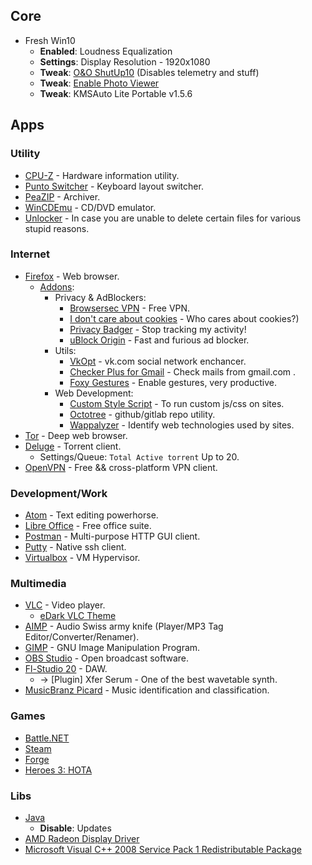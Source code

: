 ## Core
- Fresh Win10
  - __Enabled__: Loudness Equalization
  - __Settings__: Display Resolution - 1920x1080
  - __Tweak__: [O&O ShutUp10](https://dl5.oo-software.com/files/ooshutup10/OOSU10.exe) (Disables telemetry and stuff)
  - __Tweak__: [Enable Photo Viewer](https://www.howtogeek.com/wp-content/uploads/2017/03/Activate-Windows-Photo-Viewer-on-Windows-10.zip)
  - __Tweak__: KMSAuto Lite Portable v1.5.6

## Apps
### Utility
- [CPU-Z](https://www.cpuid.com/softwares/cpu-z.html) - Hardware information utility.
- [Punto Switcher](https://yandex.ru/soft/punto/) - Keyboard layout switcher.
- [PeaZIP](https://www.peazip.org/) - Archiver.
- [WinCDEmu](http://wincdemu.sysprogs.org/) - CD/DVD emulator.
- [Unlocker](https://unlocker.ru.uptodown.com/windows/download) - In case you are unable to delete certain files for various stupid reasons.

### Internet
- [Firefox](https://www.mozilla.org/ru/firefox/download/thanks/) - Web browser.
  - [Addons](about:addons):
    - Privacy & AdBlockers:
      - [Browsersec VPN](https://addons.mozilla.org/ru/firefox/addon/browsec/) - Free VPN.
      - [I don't care about cookies](https://addons.mozilla.org/ru/firefox/addon/i-dont-care-about-cookies/?src=search) - Who cares about cookies?)
      - [Privacy Badger](https://addons.mozilla.org/ru/firefox/addon/privacy-badger17/) - Stop tracking my activity!
      - [uBlock Origin](https://addons.mozilla.org/ru/firefox/addon/ublock-origin/) - Fast and furious ad blocker.
    - Utils:
      - [VkOpt](https://vkopt.net/) - vk.com social network enchancer.
      - [Checker Plus for Gmail](https://addons.mozilla.org/ru/firefox/addon/checker-plus-gmail/) - Check mails from gmail.com .
      - [Foxy Gestures](https://addons.mozilla.org/ru/firefox/addon/foxy-gestures/) - Enable gestures, very productive.
    - Web Development:
      - [Custom Style Script](https://addons.mozilla.org/ru/firefox/addon/custom-style-script/) - To run custom js/css on sites.
      - [Octotree](https://addons.mozilla.org/ru/firefox/addon/octotree/) - github/gitlab repo utility.
      - [Wappalyzer](https://addons.mozilla.org/ru/firefox/addon/wappalyzer/) - Identify web technologies used by sites.
- [Tor](https://www.torproject.org/download/) - Deep web browser.
- [Deluge](https://deluge-torrent.org/) - Torrent client.
  - Settings/Queue: `Total Active torrent` Up to 20.
- [OpenVPN](https://openvpn.net/community-downloads/) - Free && cross-platform VPN client.

### Development/Work
- [Atom](https://atom.io/) - Text editing powerhorse.
- [Libre Office](https://www.libreoffice.org/download/download/) - Free office suite.
- [Postman](https://www.getpostman.com/downloads/) - Multi-purpose HTTP GUI client.
- [Putty](https://www.chiark.greenend.org.uk/~sgtatham/putty/latest.html) - Native ssh client.
- [Virtualbox](https://www.virtualbox.org/) - VM Hypervisor.

### Multimedia
- [VLC](https://www.videolan.org/vlc/index.ru.html) - Video player.
  - [eDark VLC Theme](https://www.videolan.org/vlc/download-skins2-go.php?url=eDark%20Vlc.vlt)
- [AIMP](http://ru.aimp.ru/?do=download) - Audio Swiss army knife (Player/MP3 Tag Editor/Converter/Renamer).
- [GIMP](https://www.gimp.org/downloads/) - GNU Image Manipulation Program.
- [OBS Studio](https://obsproject.com/) - Open broadcast software.
- [Fl-Studio 20](https://www.image-line.com/flstudio/) - DAW.
  - -> [Plugin] Xfer Serum - One of the best wavetable synth.
- [MusicBranz Picard](https://picard.musicbrainz.org/) - Music identification and classification.

### Games
- [Battle.NET](https://www.blizzard.com/en-us/apps/battle.net/desktop)
- [Steam](https://store.steampowered.com/about/)
- [Forge](https://releases.cardforge.org/forge/forge-gui-desktop/)
- [Heroes 3: HOTA](http://download.h3hota.com/HotA_full_setup)

### Libs
- [Java](https://java.com/ru/download/)
  - __Disable__: Updates
- [AMD Radeon Display Driver](https://www.amd.com/en/support)
- [Microsoft Visual C++ 2008 Service Pack 1 Redistributable Package](https://www.microsoft.com/en-us/download/details.aspx?id=26368)
